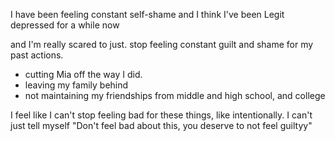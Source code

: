 I have been feeling constant self-shame
and I think I've been Legit depressed for a while now

and I'm really scared to just. stop feeling constant guilt and shame for my past actions.
- cutting Mia off the way I did.
- leaving my family behind
- not maintaining my friendships from middle and high school, and college

I feel like I can't stop feeling bad for these things, like intentionally. I can't just tell myself "Don't feel bad about this, you deserve to not feel guiltyy"